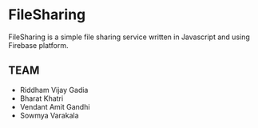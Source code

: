 # FileSharing

FileSharing is a simple file sharing service written in Javascript and using Firebase platform.

## TEAM
* Riddham Vijay Gadia
* Bharat Khatri
* Vendant Amit Gandhi
* Sowmya Varakala
